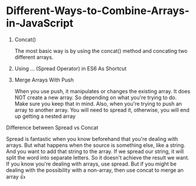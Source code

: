 # Different-Ways-to-Combine-Arrays-in-JavaScript

1. Concat()

      The most basic way is by using the concat() method and concating two different arrays.

2. Using … (Spread Operator) in ES6 As Shortcut

3. Merge Arrays With Push 

   When you use push, it manipulates or changes the existing array. It does NOT create a new array. So depending on what you're trying to    do. Make sure you keep that in mind.
   Also, when you're trying to push an array to another array. You will need to spread it, otherwise, you will end up getting a nested        array
   
Difference between Spread vs Concat

  Spread is fantastic when you know beforehand that you're dealing with arrays. But what happens when the source is something else, like a   string. And you want to add that string to the array.
  If we spread our string, it will split the word into separate letters. So it doesn't achieve the result we want.
  If you know you're dealing with arrays, use spread. But if you might be dealing with the possibility with a non-array, then use concat     to merge an array 👍
